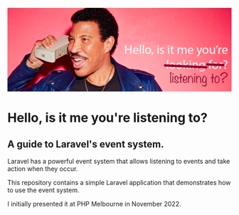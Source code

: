 ![](public/is-it-me-youre-listening-to.png)

# Hello, is it me you're listening to?

## A guide to Laravel's event system.

Laravel has a powerful event system that allows listening to events and take action when they occur.

This repository contains a simple Laravel application that demonstrates how to use the event system.

I initially presented it at PHP Melbourne in November 2022.

